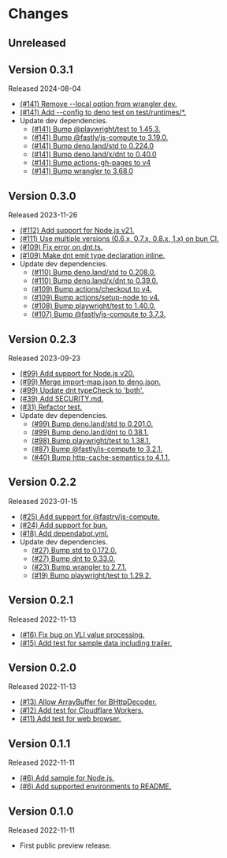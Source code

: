 # Changes

## Unreleased

## Version 0.3.1

Released 2024-08-04

- [(#141) Remove --local option from wrangler dev.](https://github.com/dajiaji/bhttp-js/pull/141)
- [(#141) Add --config to deno test on test/runtimes/*.](https://github.com/dajiaji/bhttp-js/pull/141)
- Update dev dependencies.
  - [(#141) Bump @playwright/test to 1.45.3.](https://github.com/dajiaji/bhttp-js/pull/141)
  - [(#141) Bump @fastly/js-compute to 3.19.0.](https://github.com/dajiaji/bhttp-js/pull/141)
  - [(#141) Bump deno.land/std to 0.224.0](https://github.com/dajiaji/bhttp-js/pull/141)
  - [(#141) Bump deno.land/x/dnt to 0.40.0](https://github.com/dajiaji/bhttp-js/pull/141)
  - [(#141) Bump actions-gh-pages to v4](https://github.com/dajiaji/bhttp-js/pull/141)
  - [(#141) Bump wrangler to 3.68.0](https://github.com/dajiaji/bhttp-js/pull/141)

## Version 0.3.0

Released 2023-11-26

- [(#112) Add support for Node.js v21.](https://github.com/dajiaji/bhttp-js/pull/112)
- [(#111) Use multiple versions (0.6.x, 0.7.x, 0.8.x, 1.x) on bun CI.](https://github.com/dajiaji/bhttp-js/pull/111)
- [(#109) Fix error on dnt.ts.](https://github.com/dajiaji/bhttp-js/pull/109)
- [(#109) Make dnt emit type declaration inline.](https://github.com/dajiaji/bhttp-js/pull/109)
- Update dev dependencies.
  - [(#110) Bump deno.land/std to 0.208.0.](https://github.com/dajiaji/bhttp-js/pull/110)
  - [(#110) Bump deno.land/x/dnt to 0.39.0.](https://github.com/dajiaji/bhttp-js/pull/110)
  - [(#109) Bump actions/checkout to v4.](https://github.com/dajiaji/bhttp-js/pull/109)
  - [(#109) Bump actions/setup-node to v4.](https://github.com/dajiaji/bhttp-js/pull/109)
  - [(#108) Bump playwright/test to 1.40.0.](https://github.com/dajiaji/bhttp-js/pull/108)
  - [(#107) Bump @fastly/js-compute to 3.7.3.](https://github.com/dajiaji/bhttp-js/pull/107)

## Version 0.2.3

Released 2023-09-23

- [(#99) Add support for Node.js v20.](https://github.com/dajiaji/bhttp-js/pull/99)
- [(#99) Merge import-map.json to deno.json.](https://github.com/dajiaji/bhttp-js/pull/99)
- [(#99) Update dnt typeCheck to 'both'.](https://github.com/dajiaji/bhttp-js/pull/99)
- [(#39) Add SECURITY.md.](https://github.com/dajiaji/bhttp-js/pull/39)
- [(#31) Refactor test.](https://github.com/dajiaji/bhttp-js/pull/31)
- Update dev dependencies.
  - [(#99) Bump deno.land/std to 0.201.0.](https://github.com/dajiaji/bhttp-js/pull/99)
  - [(#99) Bump deno.land/dnt to 0.38.1.](https://github.com/dajiaji/bhttp-js/pull/99)
  - [(#98) Bump playwright/test to 1.38.1.](https://github.com/dajiaji/bhttp-js/pull/98)
  - [(#87) Bump @fastly/js-compute to 3.2.1.](https://github.com/dajiaji/bhttp-js/pull/87)
  - [(#40) Bump http-cache-semantics to 4.1.1.](https://github.com/dajiaji/bhttp-js/pull/40)

## Version 0.2.2

Released 2023-01-15

- [(#25) Add support for @fastry/js-compute.](https://github.com/dajiaji/bhttp-js/pull/25)
- [(#24) Add support for bun.](https://github.com/dajiaji/bhttp-js/pull/24)
- [(#18) Add dependabot.yml.](https://github.com/dajiaji/bhttp-js/pull/18)
- Update dev dependencies.
  - [(#27) Bump std to 0.172.0.](https://github.com/dajiaji/bhttp-js/pull/27)
  - [(#27) Bump dnt to 0.33.0.](https://github.com/dajiaji/bhttp-js/pull/27)
  - [(#23) Bump wrangler to 2.7.1.](https://github.com/dajiaji/bhttp-js/pull/23)
  - [(#19) Bump playwright/test to 1.29.2.](https://github.com/dajiaji/bhttp-js/pull/19)

## Version 0.2.1

Released 2022-11-13

- [(#16) Fix bug on VLI value processing.](https://github.com/dajiaji/bhttp-js/pull/16)
- [(#15) Add test for sample data including trailer.](https://github.com/dajiaji/bhttp-js/pull/15)

## Version 0.2.0

Released 2022-11-13

- [(#13) Allow ArrayBuffer for BHttpDecoder.](https://github.com/dajiaji/bhttp-js/pull/13)
- [(#12) Add test for Cloudflare Workers.](https://github.com/dajiaji/bhttp-js/pull/12)
- [(#11) Add test for web browser.](https://github.com/dajiaji/bhttp-js/pull/11)

## Version 0.1.1

Released 2022-11-11

- [(#6) Add sample for Node.js.](https://github.com/dajiaji/bhttp-js/pull/6)
- [(#6) Add supported environments to README.](https://github.com/dajiaji/bhttp-js/pull/6)

## Version 0.1.0

Released 2022-11-11

- First public preview release.
